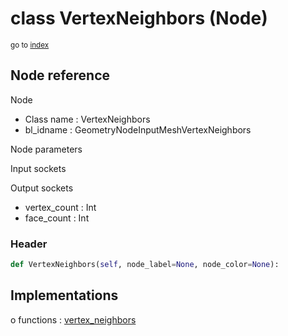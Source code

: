 # class VertexNeighbors (Node)

<sub>go to [index](/docs/index.md)</sub>

## Node reference

Node
 - Class name : VertexNeighbors
 - bl_idname : GeometryNodeInputMeshVertexNeighbors

Node parameters

Input sockets

Output sockets
 - vertex_count : Int
 - face_count : Int

### Header

``` python
def VertexNeighbors(self, node_label=None, node_color=None):
```

## Implementations

o functions : [vertex_neighbors](/docs/GeoNodes_classes/GLOBAL.md#vertex_neighbors)

